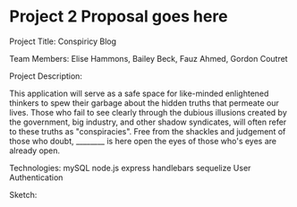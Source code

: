 # Project 2 Proposal goes here

Project Title:
Conspiricy Blog

Team Members:
 Elise Hammons, Bailey Beck,
Fauz Ahmed, Gordon Coutret

Project Description: 

This application will serve as a safe space for like-minded enlightened thinkers to spew their garbage about the hidden truths that permeate our lives. 
Those who fail to see clearly through the dubious illusions created by the government, big industry, and other shadow syndicates, will often refer to these truths as "conspiracies". Free from the shackles and judgement of those who doubt, ________ is here open the eyes of those who's eyes are already open. 


Technologies:
mySQL
node.js
express
handlebars
sequelize
User Authentication

Sketch:



